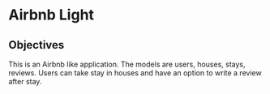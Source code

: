 # Airbnb Light

## Objectives

This is an Airbnb like application. The models are users, houses, stays, reviews. Users can take stay in houses and have an option to write a review after stay.
